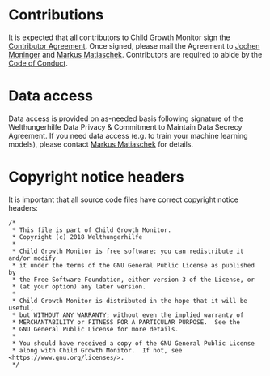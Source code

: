 # Contributions

It is expected that all contributors to Child Growth Monitor sign the [Contributor Agreement](CONTRIBUTOR_AGREEMENT.md). 
Once signed, please mail the Agreement to 
[Jochen Moninger](mailto:Jochen.Moninger@welthungerhilfe.de) and [Markus Matiaschek](mailto:mmatiaschek@gmail.com). Contributors are required to abide by the [Code of Conduct](CODE_OF_CONDUCT.md).

# Data access

Data access is provided on as-needed basis following signature of the Welthungerhilfe Data Privacy & Commitment to
Maintain Data Secrecy Agreement. If you need data access (e.g. to train your machine learning models), 
please contact [Markus Matiaschek](mailto:mmatiaschek@gmail.com) for details.

# Copyright notice headers

It is important that all source code files have correct copyright notice headers:

    /*
     * This file is part of Child Growth Monitor.
     * Copyright (c) 2018 Welthungerhilfe
     *
     * Child Growth Monitor is free software: you can redistribute it and/or modify
     * it under the terms of the GNU General Public License as published by
     * the Free Software Foundation, either version 3 of the License, or
     * (at your option) any later version.
     *
     * Child Growth Monitor is distributed in the hope that it will be useful,
     * but WITHOUT ANY WARRANTY; without even the implied warranty of
     * MERCHANTABILITY or FITNESS FOR A PARTICULAR PURPOSE.  See the
     * GNU General Public License for more details.
     * 
     * You should have received a copy of the GNU General Public License
     * along with Child Growth Monitor.  If not, see <https://www.gnu.org/licenses/>.
     */

